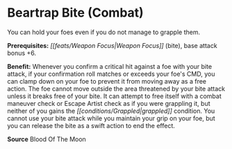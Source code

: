 ﻿---
cssclass: [feats]

---
# Beartrap Bite (Combat)

You can hold your foes even if you do not manage to grapple them.

**Prerequisites:** _[[feats/Weapon Focus|Weapon Focus]]_ (bite), base attack bonus +6.

**Benefit:** Whenever you confirm a critical hit against a foe with your bite attack, if your confirmation roll matches or exceeds your foe's CMD, you can clamp down on your foe to prevent it from moving away as a free action. The foe cannot move outside the area threatened by your bite attack unless it breaks free of your bite. It can attempt to free itself with a combat maneuver check or Escape Artist check as if you were grappling it, but neither of you gains the _[[conditions/Grappled|grappled]]_ condition. You cannot use your bite attack while you maintain your grip on your foe, but you can release the bite as a swift action to end the effect.

**Source** Blood Of The Moon